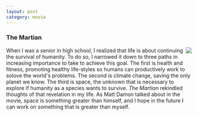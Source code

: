 ```yaml
---
layout: post
category: movie
---
```


### The Martian
<img align="right" class="blog" src="https://upload.wikimedia.org/wikipedia/en/c/cd/The_Martian_film_poster.jpg">

When I was a senior in high school, I realized that life is about continuing the
survival of humanity. To do so, I narrowed it down to three paths in increasing
importance to take to achieve this goal. The first is health and fitness,
promoting healthy life-styles so humans can productively work to solove the world's
problems. The second is climate change, saving the only planet we know. The third is
space, the unknown that is necessary to explore if humanity as a species wants to
survive. *The Martian* rekindled thoughts of that revelation in my life. As Matt Damon
talked about in the movie, space is something greater than himself, and I hope in
the future I can work on something that is greater than myself.

